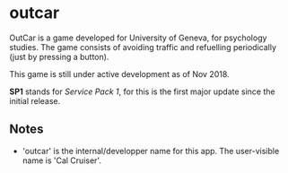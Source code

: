 # outcar

OutCar is a game developed for University of Geneva, for psychology studies. The game consists of avoiding traffic and refuelling periodically (just by pressing a button).

This game is still under active development as of Nov 2018.

**SP1** stands for *Service Pack 1*, for this is the first major update since the initial
release.


## Notes

* 'outcar' is the internal/developper name for this app. The user-visible name is 'Cal 
Cruiser'.

